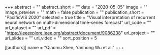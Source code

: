 +++
abstract = ""
abstract_short = ""
date = "2020-05-05"
image = ""
image_preview = ""
math = false
publication = ""
publication_short = "PacificVIS 2020"
selected = true
title = "Visual interpretation of recurrent neural network on multi-dimensional time-series forecast"
url_code = ""
url_dataset = ""
url_pdf = "https://ieeexplore.ieee.org/abstract/document/9086238"
url_project = ""
url_slides = ""
url_video = ""
sort_position = 5

[[authors]]
name = "Qiaomu Shen, Yanhong Wu et al."
+++